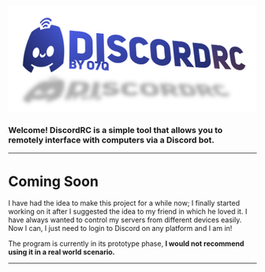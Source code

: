 <img src="assets/images/readmebanner.png">

<h3>Welcome! <b>DiscordRC</b> is a simple tool that allows you to remotely interface with computers via a Discord bot.</h3>

---

# <b>Coming Soon</b>
I have had the idea to make this project for a while now; I finally started working on it after I suggested the idea to my friend in which he loved it. I have always wanted to control my servers from different devices easily. Now I can, I just need to login to Discord on any platform and I am in!

The program is currently in its prototype phase, <b>I would not recommend using it in a real world scenario.</b>

---